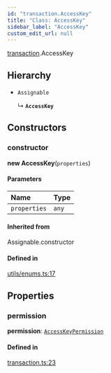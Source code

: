 ```yaml
---
id: "transaction.AccessKey"
title: "Class: AccessKey"
sidebar_label: "AccessKey"
custom_edit_url: null
---
```


[transaction](../modules/transaction.md).AccessKey

## Hierarchy

- `Assignable`

  ↳ **`AccessKey`**

## Constructors

### constructor

**new AccessKey**(`properties`)

#### Parameters

| Name | Type |
| :------ | :------ |
| `properties` | `any` |

#### Inherited from

Assignable.constructor

#### Defined in

[utils/enums.ts:17](https://github.com/near/near-api-js/blob/ef6d7fbf/packages/near-api-js/src/utils/enums.ts#L17)

## Properties

### permission

 **permission**: [`AccessKeyPermission`](transaction.AccessKeyPermission.md)

#### Defined in

[transaction.ts:23](https://github.com/near/near-api-js/blob/ef6d7fbf/packages/near-api-js/src/transaction.ts#L23)
